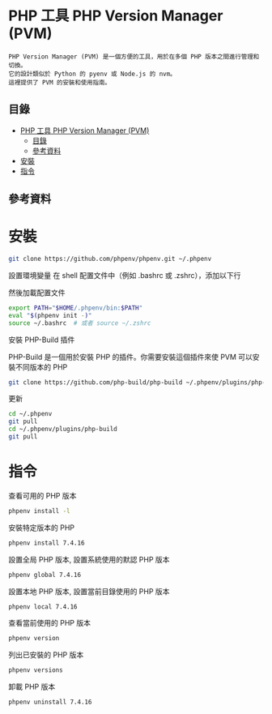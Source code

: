 # PHP 工具 PHP Version Manager (PVM)

```
PHP Version Manager (PVM) 是一個方便的工具，用於在多個 PHP 版本之間進行管理和切換。
它的設計類似於 Python 的 pyenv 或 Node.js 的 nvm。
這裡提供了 PVM 的安裝和使用指南。

```

## 目錄

- [PHP 工具 PHP Version Manager (PVM)](#php-工具-php-version-manager-pvm)
  - [目錄](#目錄)
  - [參考資料](#參考資料)
- [安裝](#安裝)
- [指令](#指令)

## 參考資料

[]()

# 安裝

```bash
git clone https://github.com/phpenv/phpenv.git ~/.phpenv
```

設置環境變量 在 shell 配置文件中（例如 .bashrc 或 .zshrc），添加以下行

然後加載配置文件

```bash
export PATH="$HOME/.phpenv/bin:$PATH"
eval "$(phpenv init -)"
source ~/.bashrc  # 或者 source ~/.zshrc
```

安裝 PHP-Build 插件

PHP-Build 是一個用於安裝 PHP 的插件。你需要安裝這個插件來使 PVM 可以安裝不同版本的 PHP

```bash
git clone https://github.com/php-build/php-build ~/.phpenv/plugins/php-build
```

更新

```sh
cd ~/.phpenv
git pull
cd ~/.phpenv/plugins/php-build
git pull
```

# 指令

查看可用的 PHP 版本

```bash
phpenv install -l
```

安裝特定版本的 PHP

```bash
phpenv install 7.4.16
```

設置全局 PHP 版本, 設置系統使用的默認 PHP 版本

```bash
phpenv global 7.4.16
```

設置本地 PHP 版本, 設置當前目錄使用的 PHP 版本

```bash
phpenv local 7.4.16
```

查看當前使用的 PHP 版本

```sh
phpenv version
```

列出已安裝的 PHP 版本

```sh
phpenv versions
```

卸載 PHP 版本

```sh
phpenv uninstall 7.4.16
```
